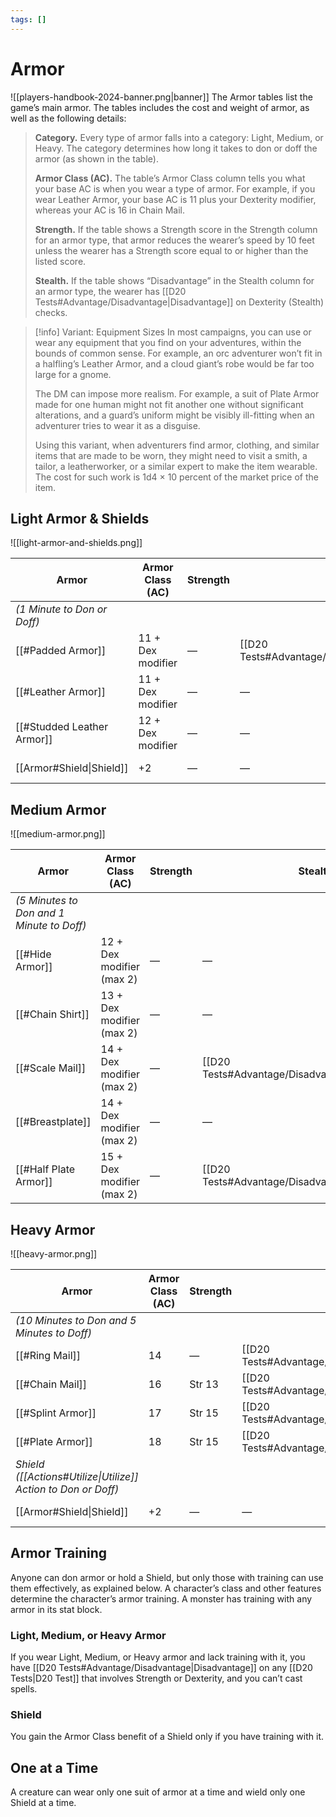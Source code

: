 ```yaml
---
tags: []
---
```


# Armor

![[players-handbook-2024-banner.png|banner]]
The Armor tables list the game’s main armor. The tables includes the cost and weight of armor, as well as the following details:

>**Category.** Every type of armor falls into a category: Light, Medium, or Heavy. The category determines how long it takes to don or doff the armor (as shown in the table).
>
>**Armor Class (AC).** The table’s Armor Class column tells you what your base AC is when you wear a type of armor. For example, if you wear Leather Armor, your base AC is 11 plus your Dexterity modifier, whereas your AC is 16 in Chain Mail.
>
>**Strength.** If the table shows a Strength score in the Strength column for an armor type, that armor reduces the wearer’s speed by 10 feet unless the wearer has a Strength score equal to or higher than the listed score.
>
>**Stealth.** If the table shows “Disadvantage” in the Stealth column for an armor type, the wearer has [[D20 Tests#Advantage/Disadvantage|Disadvantage]] on Dexterity (Stealth) checks.

>[!info] Variant: Equipment Sizes
>In most campaigns, you can use or wear any equipment that you find on your adventures, within the bounds of common sense. For example, an orc adventurer won’t fit in a halfling’s Leather Armor, and a cloud giant’s robe would be far too large for a gnome.
>
>The DM can impose more realism. For example, a suit of Plate Armor made for one human might not fit another one without significant alterations, and a guard’s uniform might be visibly ill-fitting when an adventurer tries to wear it as a disguise.
>
>Using this variant, when adventurers find armor, clothing, and similar items that are made to be worn, they might need to visit a smith, a tailor, a leatherworker, or a similar expert to make the item wearable. The cost for such work is 1d4 × 10 percent of the market price of the item.

## Light Armor & Shields

![[light-armor-and-shields.png]]

|Armor|Armor Class (AC)|Strength|Stealth|Weight|Cost|
|---|---|---|---|---|---|
|_(1 Minute to Don or Doff)_|   |   |   |   |   |
|[[#Padded Armor]]|11 + Dex modifier|—|[[D20 Tests#Advantage/Disadvantage\|Disadvantage]]|8 lb.|5 GP|
|[[#Leather Armor]]|11 + Dex modifier|—|—|10 lb.|10 GP|
|[[#Studded Leather Armor]]|12 + Dex modifier|—|—|13 lb.|45 GP|
|[[Armor#Shield\|Shield]]|+2|—|—|6 lb.|10 GP|

## Medium Armor

![[medium-armor.png]]

|Armor|Armor Class (AC)|Strength|Stealth|Weight|Cost|
|---|---|---|---|---|---|
|_(5 Minutes to Don and 1 Minute to Doff)_|   |   |   |   |   |
|[[#Hide Armor]]|12 + Dex modifier (max 2)|—|—|12 lb.|10 GP|
|[[#Chain Shirt]]|13 + Dex modifier (max 2)|—|—|20 lb.|50 GP|
|[[#Scale Mail]]|14 + Dex modifier (max 2)|—|[[D20 Tests#Advantage/Disadvantage\|Disadvantage]]|45 lb.|50 GP|
|[[#Breastplate]]|14 + Dex modifier (max 2)|—|—|20 lb.|400 GP|
|[[#Half Plate Armor]]|15 + Dex modifier (max 2)|—|[[D20 Tests#Advantage/Disadvantage\|Disadvantage]]|40 lb.|750 GP|

## Heavy Armor

![[heavy-armor.png]]

|Armor|Armor Class (AC)|Strength|Stealth|Weight|Cost|
|---|---|---|---|---|---|
|_(10 Minutes to Don and 5 Minutes to Doff)_|   |   |   |   |   |
|[[#Ring Mail]]|14|—|[[D20 Tests#Advantage/Disadvantage\|Disadvantage]]|40 lb.|30 GP|
|[[#Chain Mail]]|16|Str 13|[[D20 Tests#Advantage/Disadvantage\|Disadvantage]]|55 lb.|75 GP|
|[[#Splint Armor]]|17|Str 15|[[D20 Tests#Advantage/Disadvantage\|Disadvantage]]|60 lb.|200 GP|
|[[#Plate Armor]]|18|Str 15|[[D20 Tests#Advantage/Disadvantage\|Disadvantage]]|65 lb.|1,500 GP|
|_Shield ([[Actions#Utilize\|Utilize]] Action to Don or Doff)_|   |   |   |   |   |
|[[Armor#Shield\|Shield]]|+2|—|—|6 lb.|10 GP|

## Armor Training

Anyone can don armor or hold a Shield, but only those with training can use them effectively, as explained below. A character’s class and other features determine the character’s armor training. A monster has training with any armor in its stat block.

### Light, Medium, or Heavy Armor

If you wear Light, Medium, or Heavy armor and lack training with it, you have [[D20 Tests#Advantage/Disadvantage|Disadvantage]] on any [[D20 Tests|D20 Test]] that involves Strength or Dexterity, and you can’t cast spells.

### Shield

You gain the Armor Class benefit of a Shield only if you have training with it.

## One at a Time

A creature can wear only one suit of armor at a time and wield only one Shield at a time.

